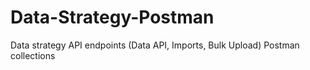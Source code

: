 # Data-Strategy-Postman
Data strategy API endpoints (Data API, Imports, Bulk Upload) Postman collections
